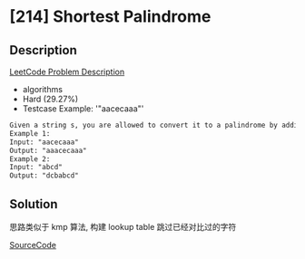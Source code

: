 # [214] Shortest Palindrome

## Description

[LeetCode Problem Description](https://leetcode.com/problems/shortest-palindrome/description/)

* algorithms
* Hard (29.27%)
* Testcase Example:  '"aacecaaa"'

```md
Given a string s, you are allowed to convert it to a palindrome by adding characters in front of it. Find and return the shortest palindrome you can find by performing this transformation.
Example 1:
Input: "aacecaaa"
Output: "aaacecaaa"
Example 2:
Input: "abcd"
Output: "dcbabcd"

```

## Solution

思路类似于 kmp 算法, 构建 lookup table 跳过已经对比过的字符

[SourceCode](./solution.js)

